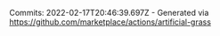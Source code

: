 Commits: 2022-02-17T20:46:39.697Z - Generated via https://github.com/marketplace/actions/artificial-grass
<br>
